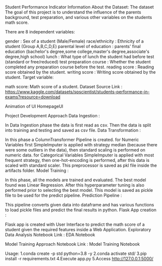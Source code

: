 Student Performance Indicator
Information About the Dataset:
The dataset The goal of this project is to understand the influence of the parents background, test preparation, and various other variables on the students math score.

There are 8 independent variables:

gender : Sex of a student (Male/Female)
race/ethnicity : Ethnicity of a student (Group A,B,C,D,E)
parental level of education : parents' final education (bachelor's degree,some college,master's degree,associate's degree,high school)
lunch : What type of lunch the student had before test (standard or free/reduced)
test preparation course : Whether the student completed any preparation course before the test.
reading score : Reading score obtained by the student.
writing score : Writing score obtained by the student.
Target variable:

math score: Math score of a student.
Dataset Source Link : https://www.kaggle.com/datasets/spscientist/students-performance-in-exams?resource=download

Animation of UI
HomepageUI

Project Development Approach
Data Ingestion :

In Data Ingestion phase the data is first read as csv.
Then the data is split into training and testing and saved as csv file.
Data Transformation :

In this phase a ColumnTransformer Pipeline is created.
for Numeric Variables first SimpleImputer is applied with strategy median (because there were some outliers in the data), then standard scaling is performed on numeric data.
for Categorical Variables SimpleImputer is applied with most frequent strategy, then one-hot-encoding is performed, after this data is scaled with standard scaler.
This preprocessor is saved as pkl file inside the artifacts folder.
Model Training :

In this phase, all the models are trained and evaluated. The best model found was Linear Regression.
After this hyperparameter tuning is also performed prior to selecting the best model.
This model is saved as pickle file to be used for the predict pipeline.
Prediction Pipeline :

This pipeline converts given data into dataframe and has various functions to load pickle files and predict the final results in python.
Flask App creation :

Flask app is created with User Interface to predict the math score of a student given the required features inside a Web Application.
Exploratory Data Analysis Notebook
Link : EDA Notebook

Model Training Approach Notebook
Link : Model Training Notebook

Usage:
1.conda create -p std python=3.8 -y
2.conda activate std/
3.pip install -r requirements.txt
4.Execute app.py
5.Access http://127.0.0.1:5000/

